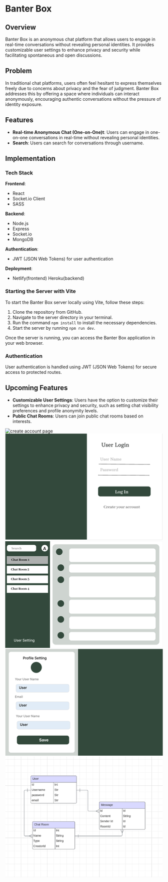 # Banter Box

## Overview

Banter Box is an anonymous chat platform that allows users to engage in real-time conversations without revealing personal identities. It provides customizable user settings to enhance privacy and security while facilitating spontaneous and open discussions.

## Problem

In traditional chat platforms, users often feel hesitant to express themselves freely due to concerns about privacy and the fear of judgment. Banter Box addresses this by offering a space where individuals can interact anonymously, encouraging authentic conversations without the pressure of identity exposure.

## Features

- **Real-time Anonymous Chat (One-on-One)t**: Users can engage in one-on-one conversations in real-time without revealing personal identities.
- **Search**: Users can search for conversations through username.

## Implementation

### Tech Stack

**Frontend**:
- React
- Socket.io Client
- SASS

**Backend**:
- Node.js
- Express
- Socket.io
- MongoDB 

**Authentication**:
- JWT (JSON Web Tokens) for user authentication

**Deployment**:
- Netlify(frontend) Heroku(backend)

### Starting the Server with Vite

To start the Banter Box server locally using Vite, follow these steps:

1. Clone the repository from GitHub.
2. Navigate to the server directory in your terminal.
3. Run the command `npm install` to install the necessary dependencies.
4. Start the server by running `npm run dev`.

Once the server is running, you can access the Banter Box application in your web browser.


### Authentication

User authentication is handled using JWT (JSON Web Tokens) for secure access to protected routes.



## Upcoming Features

- **Customizable User Settings**: Users have the option to customize their settings to enhance privacy and security, such as setting chat visibility preferences and profile anonymity levels.
- **Public Chat Rooms**: Users can join public chat rooms based on interests.

![create account page](Banter-Box/images/create-account.png)
![Log in page](images/login.png)
![Chat room page](images/chatroom.png)
![User setting page](images/profile-setting.png)
![Diagram](images/diagram.png)

